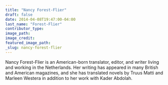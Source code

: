 ```yaml
---
title: "Nancy Forest-Flier"
draft: false
date: 2014-04-08T19:47:00-04:00
last_name: "Forest-Flier"
contributor_type:
image_path:
image_credit:
featured_image_path:
_slug: nancy-forest-flier
---
```


Nancy Forest-Flier is an American-born translator, editor, and writer living and working in the Netherlands. Her writing has appeared in many British and American magazines, and she has translated novels by Truus Matti and Marleen Westera in addition to her work with Kader Abdolah.

